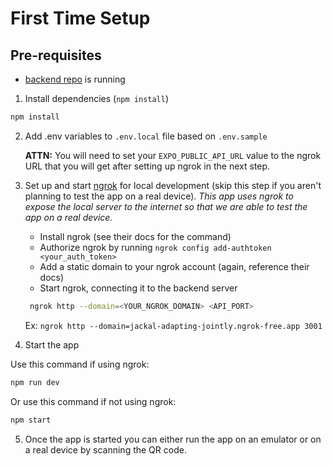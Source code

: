# First Time Setup

## Pre-requisites

- [backend repo](https://github.com/mackentish/budge-it-api) is running

1. Install dependencies (`npm install`)

```bash
npm install
```

2. Add .env variables to `.env.local` file based on `.env.sample`

   **ATTN:** You will need to set your `EXPO_PUBLIC_API_URL` value to the ngrok URL that you will get after setting up ngrok in the next step.

3. Set up and start [ngrok](https://ngrok.com) for local development (skip this step if you aren't planning to test the app on a real device). _This app uses ngrok to expose the local server to the internet so that we are able to test the app on a real device._

   - Install ngrok (see their docs for the command)
   - Authorize ngrok by running `ngrok config add-authtoken <your_auth_token>`
   - Add a static domain to your ngrok account (again, reference their docs)
   - Start ngrok, connecting it to the backend server

   ```bash
    ngrok http --domain=<YOUR_NGROK_DOMAIN> <API_PORT>
   ```

   Ex: `ngrok http --domain=jackal-adapting-jointly.ngrok-free.app 3001`

4. Start the app

Use this command if using ngrok:

```bash
npm run dev
```

Or use this command if not using ngrok:

```bash
npm start
```

5. Once the app is started you can either run the app on an emulator or on a real device by scanning the QR code.
